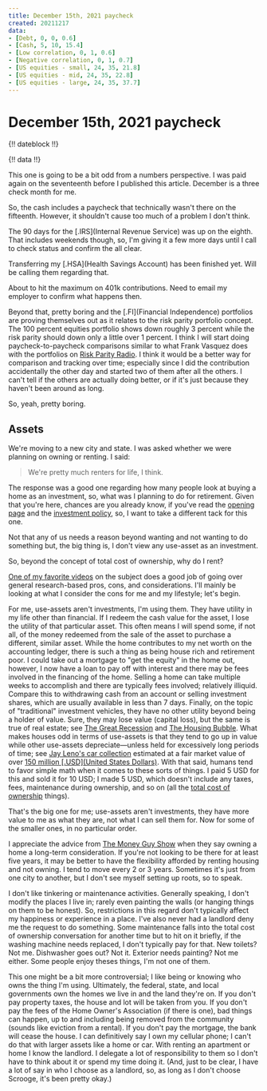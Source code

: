 ```yaml
---
title: December 15th, 2021 paycheck
created: 20211217
data:
- [Debt, 0, 0, 0.6]
- [Cash, 5, 10, 15.4]
- [Low correlation, 0, 1, 0.6]
- [Negative correlation, 0, 1, 0.7]
- [US equities - small, 24, 35, 21.8]
- [US equities - mid, 24, 35, 22.8]
- [US equities - large, 24, 35, 37.7]
---
```


# December 15th, 2021 paycheck

{!! dateblock !!}

{!! data !!}

This one is going to be a bit odd from a numbers perspective. I was paid again on the seventeenth before I published this article. December is a three check month for me.

So, the cash includes a paycheck that technically wasn't there on the fifteenth. However, it shouldn't cause too much of a problem I don't think.

The 90 days for the [.IRS](Internal Revenue Service) was up on the eighth. That includes weekends though, so, I'm giving it a few more days until I call to check status and confirm the all clear.

Transferring my [.HSA](Health Savings Account) has been finished yet. Will be calling them regarding that.

About to hit the maximum on 401k contributions. Need to email my employer to confirm what happens then.

Beyond that, pretty boring and the [.FI](Financial Independence) portfolios are proving themselves out as it relates to the risk parity portfolio concept. The 100 percent equities portfolio shows down roughly 3 percent while the risk parity should down only a little over 1 percent. I think I will start doing paycheck-to-paycheck comparisons similar to what Frank Vasquez does with the portfolios on [Risk Parity Radio](https://www.riskparityradio.com). I think it would be a better way for comparison and tracking over time; especially since I did the contribution accidentally the other day and started two of them after all the others. I can't tell if the others are actually doing better, or if it's just because they haven't been around as long.

So, yeah, pretty boring.

## Assets

We're moving to a new city and state. I was asked whether we were planning on owning or renting. I said:

> We're pretty much renters for life, I think.

The response was a good one regarding how many people look at buying a home as an investment, so, what was I planning to do for retirement. Given that you're here, chances are you already know, if you've read the [opening page](/finances) and the [investment policy](/finances/invest-policy), so, I want to take a different tack for this one.

Not that any of us needs a reason beyond wanting and not wanting to do something but, the big thing is, I don't view any use-asset as an investment.

So, beyond the concept of total cost of ownership, why do I rent?

[One of my favorite videos](https://youtu.be/q9Golcxjpi8) on the subject does a good job of going over general research-based pros, cons, and considerations. I'll mainly be looking at what I consider the cons for me and my lifestyle; let's begin.

For me, use-assets aren't investments, I'm using them. They have utility in my life other than financial. If I redeem the cash value for the asset, I lose the utility of that particular asset. This often means I will spend some, if not all, of the money redeemed from the sale of the asset to purchase a different, similar asset. While the home contributes to my net worth on the accounting ledger, there is such a thing as being house rich and retirement poor. I could take out a mortgage to "get the equity" in the home out, however, I now have a loan to pay off with interest and there may be fees involved in the financing of the home. Selling a home can take multiple weeks to accomplish and there are typically fees involved; relatively illiquid. Compare this to withdrawing cash from an account or selling investment shares, which are usually available in less than 7 days. Finally, on the topic of "traditional" investment vehicles, they have no other utility beyond being a holder of value. Sure, they may lose value (capital loss), but the same is true of real estate; see [The Great Recession](https://en.wikipedia.org/wiki/Great_Recession) and [The Housing Bubble](https://en.wikipedia.org/wiki/United_States_housing_bubble). What makes houses odd in terms of use-assets is that they tend to go up in value while other use-assets depreciate—unless held for excessively long periods of time; see [Jay Leno's car collection](https://youtu.be/2rpbkPLkNms) estimated at a fair market value of over [150 million [.USD](United States Dollars)](https://www.hotcars.com/most-expensive-cars-in-jay-lenos-car-collection/). With that said, humans tend to favor simple math when it comes to these sorts of things. I paid 5 USD for this and sold it for 10 USD; I made 5 USD, which doesn't include any taxes, fees, maintenance during ownership, and so on (all the [total cost of ownership](/finances/total-cost-of-ownership) things).

That's the big one for me; use-assets aren't investments, they have more value to me as what they are, not what I can sell them for. Now for some of the smaller ones, in no particular order.

I appreciate the advice from [The Money Guy Show](https://www.moneyguy.com) when they say owning a home a long-term consideration. If you're not looking to be there for at least five years, it may be better to have the flexibility afforded by renting housing and not owning. I tend to move every 2 or 3 years. Sometimes it's just from one city to another, but I don't see myself setting up roots, so to speak.

I don't like tinkering or maintenance activities. Generally speaking, I don't modify the places I live in; rarely even painting the walls (or hanging things on them to be honest). So, restrictions in this regard don't typically affect my happiness or experience in a place. I've also never had a landlord deny me the request to do something. Some maintenance falls into the total cost of ownership conversation for another time but to hit on it briefly, if the washing machine needs replaced, I don't typically pay for that. New toilets? Not me. Dishwasher goes out? Not it. Exterior needs painting? Not me either. Some people enjoy theses things, I'm not one of them.

This one might be a bit more controversial; I like being or knowing who owns the thing I'm using. Ultimately, the federal, state, and local governments own the homes we live in and the land they're on. If you don't pay property taxes, the house and lot will be taken from you. If you don't pay the fees of the Home Owner's Association (if there is one), bad things can happen, up to and including being removed from the community (sounds like eviction from a rental). If you don't pay the mortgage, the bank will cease the house. I can definitively say I own my cellular phone; I can't do that with larger assets like a home or car. With renting an apartment or home I know the landlord. I delegate a lot of responsibility to them so I don't have to think about it or spend my time doing it. (And, just to be clear, I have a lot of say in who I choose as a landlord, so, as long as I don't choose Scrooge, it's been pretty okay.)

